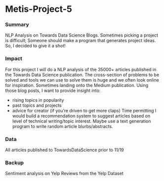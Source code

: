 # Metis-Project-5

### Summary
NLP Analysis on Towards Data Science Blogs.
Sometimes picking a project is difficult;
Someone should make a program that generates project ideas. 
So, I decided to give it a shot!
### Impact
For this project I will do a NLP analysis of the 35000+ articles published in the Towards Data Science publication.  The cross-section of problems to be solved and tools we can use to solve them is huge and we often look online for inspiration.  Sometimes landing onto the Medium publication.  Using those blog posts, I want to provide insight into:
* rising topics in popularity
* past topics and projects
* advice for creator (if you’re driven to get more claps)
Time permitting I would build a recommendation system to suggest articles based on level of technical writing/topic interest.  Maybe use a text generation program to write random article blurbs/abstracts.
### Data
All articles published to TowardsDataScience prior to 11/19
### Backup
Sentiment analysis on Yelp Reviews from the Yelp Dataset
